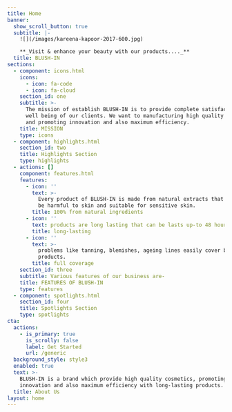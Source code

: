 ```yaml
---
title: Home
banner:
  show_scroll_button: true
  subtitle: |-
    ![](/images/kareena-kapoor-2017-600.jpg)

    **_Visit & enhance your beauty with our products...._**
  title: BLUSH-IN
sections:
  - component: icons.html
    icons:
      - icon: fa-code
      - icon: fa-cloud
    section_id: one
    subtitle: >-
      The mission of establish BLUSH-IN is to provide complete satisfaction and
      well being of our clients. We want to manufacturing high quality cosmetics
      and promoting innovation and also maximum efficiency.
    title: MISSION
    type: icons
  - component: highlights.html
    section_id: two
    title: Highlights Section
    type: highlights
  - actions: []
    component: features.html
    features:
      - icon: ''
        text: >-
          Every product of BLUSH-IN is made from natural extracts that can not
          be harmful to skin and suitable for sensitive skin.
        title: 100% from natural ingredients
      - icon: ''
        text: products are long lasting that can be lasts up-to 48 hours.
        title: long-lasting
      - icon: ''
        text: >-
          problems like tanning, blemishes, ageing lines easily cover by our
          products.
        title: full coverage
    section_id: three
    subtitle: Various features of our business are-
    title: FEATURES OF BLUSH-IN
    type: features
  - component: spotlights.html
    section_id: four
    title: Spotlights Section
    type: spotlights
cta:
  actions:
    - is_primary: true
      is_scrolly: false
      label: Get Started
      url: /generic
  background_style: style3
  enabled: true
  text: >-
    BLUSH-IN is a brand which provide high quality cosmetics, promoting
    innovation and also maximum efficiency with long-lasting products.
  title: About Us
layout: home
---
```


